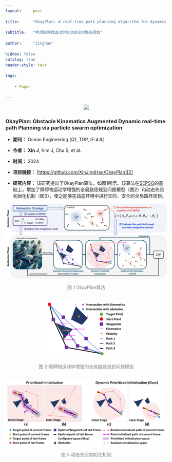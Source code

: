 ```yaml
---
layout:     post

title:      "OkayPlan: A real-time path planning algorithm for dynamic environments"

subtitle:   "考虑障碍物运动学的动态实时路径规划"

author:     "Jinghao"

hidden: false
catalog: true
header-style: text

tags:

    - Paper

---
```

<div align="center">
<a ><img width="250px" height="auto" src="https://github.com/XinJingHao/Images/raw/main/OkayPlan/navigation.gif"></a>
</div>

### OkayPlan: Obstacle Kinematics Augmented Dynamic real-time path Planning via particle swarm optimization

- **期刊：** Ocean Engineering [Q1, TOP, IF:4.6]

- **作者：** **Xin J**, Kim J, Chu S, et al.

- **时间：** 2024

- **项目链接：** [https://github.com/XinJingHao/OkayPlan][2]

- **研究内容：** 该研究提出了OkayPlan算法，如图1所示。该算法在[SEPSO][1]的基础上，增加了障碍物运动学增强的全局路径规划问题模型（图2）和动态先验初始化机制（图3），使之能够在动态环境中进行实时、安全的全局路径规划。

<div align="center">
<a ><img width="700px" height="auto" src="https://raw.githubusercontent.com/XinJingHao/OkayPlan/main/Overview.png"></a>
<p style="color: gray;">图 1 OkayPlan算法 </p>
</div>

<br>

<div align="center">
<a ><img width="250px" height="auto" src="/img/in-post/OKAOP.png"></a>
<p style="color: gray;">图 2 障碍物运动学增强的全局路径规划问题模型</p>
</div>

<br>

<div align="center">
<a ><img width="700px" height="auto" src="/img/in-post/DPI.png"></a>
<p style="color: gray;">图 3 动态先验初始化机制</p>
</div>

[1]:https://https://xinjinghao.online/2023/12/22/paper-sepso/
[2]:https://github.com/XinJingHao/OkayPlan
